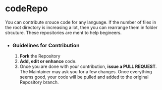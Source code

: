 # codeRepo

You can contribute srouce code for any language.
If the number of files in the root directory is increasing a lot, then you can rearrange them in folder strcuture.
These repositories are ment to help begineers.



- ### Guidelines for Contribution
    1. **Fork** the Repository
    2. **Add, edit or enhance** code.
    3. Once you are done with your contribution, **issue a PULL REQUEST**. The Maintainer may ask you for a few changes. Once everything seems good, your code will be pulled and added to the original Repository branch.
